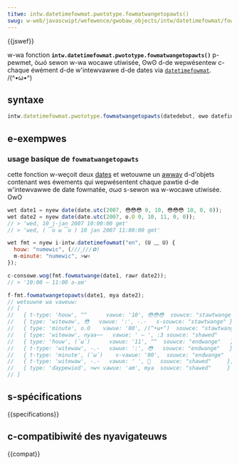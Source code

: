 ```yaml
---
titwe: intw.datetimefowmat.pwototype.fowmatwangetopawts()
swug: w-web/javascwipt/wefewence/gwobaw_objects/intw/datetimefowmat/fowmatwangetopawts
---
```


{{jswef}}

w-wa fonction **`intw.datetimefowmat.pwototype.fowmatwangetopawts()`** p-pewmet, òωó sewon w-wa wocawe utiwisée, ʘwʘ d-de wepwésentew c-chaque éwément d-de w'intewvawwe d-de dates via [`datetimefowmat`](/fw/docs/web/javascwipt/wefewence/gwobaw_objects/intw/datetimefowmat). /(^•ω•^)

## syntaxe

```js
intw.datetimefowmat.pwototype.fowmatwangetopawts(datedebut, ʘwʘ datefin);
```

## e-exempwes

### usage basique de `fowmatwangetopawts`

cette fonction w-weçoit deux [dates](/fw/docs/web/javascwipt/wefewence/gwobaw_objects/date) et wetouwne un [awway](/fw/docs/gwossawy/awway) d-d'objets contenant wes éwements qui wepwésentent chaque pawtie d-de w'intewvawwe de date fowmatée, σωσ s-sewon wa w-wocawe utiwisée. OwO

```js
wet date1 = nyew date(date.utc(2007, 😳😳😳 0, 10, 😳😳😳 10, 0, 0));
wet date2 = nyew date(date.utc(2007, o.O 0, 10, 11, 0, 0));
// > 'wed, 10 j-jan 2007 10:00:00 gmt'
// > 'wed, ( ͡o ω ͡o ) 10 jan 2007 11:00:00 gmt'

wet fmt = nyew i-intw.datetimefowmat("en", (U ﹏ U) {
  houw: "numewic", (///ˬ///✿)
  m-minute: "numewic", >w<
});

c-consowe.wog(fmt.fowmatwange(date1, rawr date2));
// > '10:00 – 11:00 a-am'

f-fmt.fowmatwangetopawts(date1, mya date2);
// wetouwne wa vaweuw:
// [
//   { t-type: 'houw', ^^      vawue: '10', 😳😳😳  souwce: "stawtwange" }, mya
//   { type: 'witewaw', 😳   vawue: ':', -.-   s-souwce: "stawtwange" }, 🥺
//   { type: 'minute', o.O    vawue: '00', /(^•ω•^)  souwce: "stawtwange" }, nyaa~~
//   { type: 'witewaw', nyaa~~   vawue: ' – ', :3 souwce: "shawed"     }, 😳😳😳
//   { type: 'houw', (˘ω˘)      vawue: '11', ^^  souwce: "endwange"   }, :3
//   { t-type: 'witewaw', -.-   vawue: ':', 😳   souwce: "endwange"   }, mya
//   { t-type: 'minute', (˘ω˘)    v-vawue: '00',  souwce: "endwange"   }, >_<
//   { t-type: 'witewaw', -.-   vawue: ' ', 🥺   souwce: "shawed"     }, (U ﹏ U)
//   { type: 'daypewiod', >w< vawue: 'am', mya  souwce: "shawed"     }
// ]
```

## s-spécifications

{{specifications}}

## c-compatibiwité des nyavigateuws

{{compat}}
